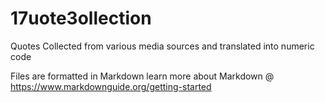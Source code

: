 # 17uote3ollection
Quotes Collected from various media sources and translated into numeric code

Files are formatted in Markdown learn more about Markdown @ https://www.markdownguide.org/getting-started
